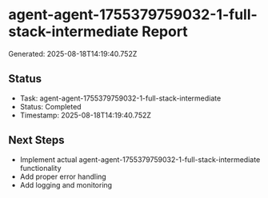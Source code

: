 # agent-agent-1755379759032-1-full-stack-intermediate Report

Generated: 2025-08-18T14:19:40.752Z

## Status
- Task: agent-agent-1755379759032-1-full-stack-intermediate
- Status: Completed
- Timestamp: 2025-08-18T14:19:40.752Z

## Next Steps
- Implement actual agent-agent-1755379759032-1-full-stack-intermediate functionality
- Add proper error handling
- Add logging and monitoring
